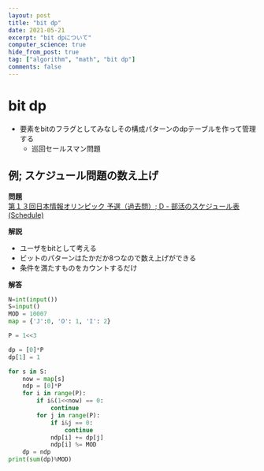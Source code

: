 ```yaml
---
layout: post
title: "bit dp"
date: 2021-05-21
excerpt: "bit dpについて"
computer_science: true
hide_from_post: true
tag: ["algorithm", "math", "bit dp"]
comments: false
---
```


# bit dp
 - 要素をbitのフラグとしてみなしその構成パターンのdpテーブルを作って管理する
   - 巡回セールスマン問題

## 例; スケジュール問題の数え上げ
**問題**  
[第１３回日本情報オリンピック 予選（過去問）; D - 部活のスケジュール表 (Schedule)](https://atcoder.jp/contests/joi2014yo/tasks/joi2014yo_d)   

**解説**  
 - ユーザをbitとして考える
 - ビットのパターンはたかだか8つなので数え上げができる
 - 条件を満たすものをカウントするだけ

**解答**  
```python
N=int(input())
S=input()
MOD = 10007
map = {'J':0, 'O': 1, 'I': 2}

P = 1<<3

dp = [0]*P
dp[1] = 1

for s in S:
    now = map[s]
    ndp = [0]*P
    for i in range(P):
        if i&(1<<now) == 0:
            continue
        for j in range(P):
            if i&j == 0:
                continue
            ndp[i] += dp[j]
            ndp[i] %= MOD
    dp = ndp
print(sum(dp)%MOD)
```
